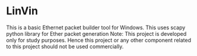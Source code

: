 # LinVin
This is a basic Ethernet packet builder tool for Windows. This uses scapy python library for Ether packet generation
Note: This project is developed only for study purposes. Hence this project or any other component related to this project should not be used commercially.